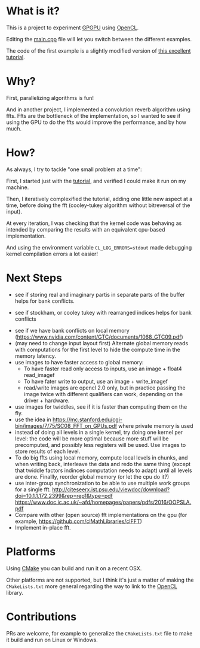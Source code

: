 # What is it?

This is a project to experiment [GPGPU](https://en.wikipedia.org/wiki/General-purpose_computing_on_graphics_processing_units) using [OpenCL](https://fr.wikipedia.org/wiki/OpenCL).

Editing the [main.cpp](main.cpp) file will let you switch between the different examples.

The code of the first example is a slightly modified version of [this excellent tutorial](https://www.eriksmistad.no/getting-started-with-opencl-and-gpu-computing/).

# Why?

First, parallelizing algorithms is fun!

And in another project, I implemented a convolution reverb algorithm using ffts. Ffts are the bottleneck of the implementation, so I wanted to see if using the GPU to do the ffts would improve the performance, and by how much.

# How?

As always, I try to tackle "one small problem at a time":

First, I started just with the  [tutorial](https://www.eriksmistad.no/getting-started-with-opencl-and-gpu-computing/), and verified I could make it run on my machine.

Then, I iteratively complexified the tutorial, adding one little new aspect at a time, before doing the fft (cooley-tukey algorithm without bitreversal of the input).

At every iteration, I was checking that the kernel code was behaving as intended by comparing the results with an equivalent cpu-based implementation.

And using the environment variable `CL_LOG_ERRORS=stdout` made debugging kernel compilation errors a lot easier!

# Next Steps

* see if storing real and imaginary partis in separate parts of the buffer helps for bank conflicts.
- see if stockham, or cooley tukey with rearranged indices helps for bank conflicts
* see if we have bank conflicts on local memory (https://www.nvidia.com/content/GTC/documents/1068_GTC09.pdf)
* (may need to change input layout first) Alternate global memory reads with computations for the first level to hide the compute time in the memory latency.
* use images to have faster access to global memory:
  * To have faster read only access to inputs, use an image + float4 read_imagef
  * To have fater write to output, use an image + write_imagef
  * read/write images are opencl 2.0 only, but in practice passing the image twice with different
qualifiers can work, depending on the driver + hardware.
* use images for twiddles, see if it is faster than computing them on the fly.
* use the idea in https://mc.stanford.edu/cgi-bin/images/7/75/SC08_FFT_on_GPUs.pdf where private memory is used
* instead of doing all levels in a single kernel, try doing one kernel per level: the code will be more optimal because more stuff will be precomputed, and possibly less registers will be used. Use images to store results of each level.
* To do big ffts using local memory, compute local levels in chunks, and when writing back, interleave the data
and redo the same thing (except that twiddle factors indinces computation needs to adapt) until all levels are done.
Finallly, reorder global memory (or let the cpu do it?)
* use inter-group synchronization to be able to use multiple work groups for a single fft.
http://citeseerx.ist.psu.edu/viewdoc/download?doi=10.1.1.172.2399&rep=rep1&type=pdf 
https://www.doc.ic.ac.uk/~afd/homepages/papers/pdfs/2016/OOPSLA.pdf
* Compare with other (open source) fft implementations on the gpu (for example, https://github.com/clMathLibraries/clFFT)
* Implement in-place fft.

# Platforms

Using [CMake](https://cmake.org/) you can build and run it on a recent OSX.

Other platforms are not supported, but I think it's just a matter of making the `CMakeLists.txt` more general regarding the way to link to the [OpenCL](https://fr.wikipedia.org/wiki/OpenCL) library.

# Contributions

PRs are welcome, for example to generalize the `CMakeLists.txt` file to make it build and run on Linux or Windows.
